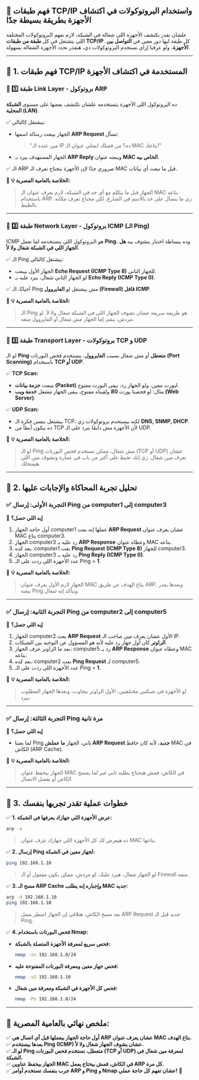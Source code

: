 ## **📌 فهم طبقات TCP/IP واستخدام البروتوكولات في اكتشاف الأجهزة بطريقة بسيطة جدًا**

علشان نقدر نكتشف الأجهزة اللي شغالة في الشبكة، لازم نفهم البروتوكولات المختلفة اللي بتشتغل في كل **طبقة من طبقات TCP/IP**. كل طبقة ليها دور معين في **التواصل بين الأجهزة**، ولو عرفنا إزاي نستخدم البروتوكولات دي، هنقدر نحدد الأجهزة الشغالة بسهولة.

---

## **🚀 1. فهم طبقات TCP/IP المستخدمة في اكتشاف الأجهزة**

### **🔹 1️⃣ طبقة Link Layer - بروتوكول ARP**

ده البروتوكول اللي الأجهزة بتستخدمه علشان تكتشف بعضها على مستوى **الشبكة المحلية (LAN)**.

✅ بيشتغل كالتالي:

- الجهاز بيبعت رسالة اسمها **ARP Request** تسأل:
    
    > "مين عنده الـ IP ده؟ من فضلك ابعتلي عنوان الـ MAC بتاعك!"
    
- الجهاز المستهدف بيرد بـ **ARP Reply** ويبعته عنوان **MAC الخاص بيه**.

✅ الـ ARP ضروري جدًا لإن الأجهزة بتحتاج تعرف الـ MAC قبل ما تبعت أي بيانات.

📌 **💡 الخلاصة بالعامية المصرية:**

> الجهاز قبل ما يتكلم مع أي حد في الشبكة، لازم يعرف عنوان الـ MAC بتاعه باستخدام ARP. زي ما بتسأل على حد بالاسم في الشارع، لكن محتاج تعرف مكانه بالظبط.

---

### **🔹 2️⃣ طبقة Network Layer - بروتوكول ICMP (الـ Ping)**

ICMP هو البروتوكول اللي بنستخدمه لما نعمل **Ping**، وده ببساطة اختبار بنشوف بيه **هل الجهاز اللي في الشبكة شغال ولا لأ**.

✅ الـ Ping بيشتغل كالتالي:

- الجهاز الأول بيبعت **Echo Request (ICMP Type 8)** للجهاز التاني.
- لو الجهاز التاني شغال، بيرد عليه بـ **Echo Reply (ICMP Type 0)**.

✅ أحيانًا، الـ Ping مش بيشتغل لو **الفايروول (Firewall) قافل ICMP**.

📌 **💡 الخلاصة بالعامية المصرية:**

> الـ Ping هو طريقة سريعة عشان تشوف الجهاز اللي في الشبكة شغال ولا لأ. لو مردش، يبقى إما الجهاز مش شغال أو الفايروول منعه.

---

### **🔹 3️⃣ طبقة Transport Layer - بروتوكولات TCP و UDP**

لو الـ **Ping متعطل** أو مش شغال بسبب **الفايروول**، بنستخدم فحص البورتات **(Port Scanning)** باستخدام **TCP أو UDP**.

✅ **TCP Scan:**

- بنبعت **حزمة بيانات (Packet)** لبورت معين، ولو الجهاز رد، يبقى البورت مفتوح.
- مثال: لو فحصنا بورت **80** ولقيناه مفتوح، يبقى الجهاز مشغل **خدمة ويب (Web Server)**.

✅ **UDP Scan:**

- بيشتغل بنفس فكرة الـ TCP، لكنه بيستخدم بروتوكولات زي **DNS, SNMP, DHCP**.
- ده بيكون أبطأ من TCP لأن الأجهزة مش دايمًا بترد على الـ UDP.

📌 **💡 الخلاصة بالعامية المصرية:**

> لو الـ Ping مش شغال، ممكن نستخدم فحص البورتات (TCP أو UDP) عشان نعرف مين شغال. زي إنك تخبط على أكتر من باب في عمارة وتشوف مين اللي هيفتحلك.

---

## **📌 2. تحليل تجربة المحاكاة والإجابات عليها**

### **✅ التجربة الأولى: إرسال Ping من computer1 إلى computer3**

📌 **إيه اللي حصل؟**

1. أول حاجة الجهاز computer1 عملها إنه بعت **ARP Request** عشان يعرف عنوان MAC بتاع computer3.
2. الجهاز computer3 رد عليه بـ **ARP Response** وعطاه عنوان MAC بتاعه.
3. بعد كده، computer1 بعت **Ping Request (ICMP Type 8)** للجهاز computer3.
4. الجهاز computer3 رد عليه بـ **Ping Reply (ICMP Type 0)**.
5. عدد الأجهزة اللي ردت على الـ Ping = **1**.

📌 **💡 الخلاصة بالعامية المصرية:**

> الجهاز لازم الأول يعرف عنوان MAC بتاع الهدف عن طريق ARP، وبعدها يقدر يبعته Ping ويتأكد إنه شغال.

---

### **✅ التجربة الثانية: إرسال Ping من computer2 إلى computer5**

📌 **إيه اللي حصل؟**

1. الجهاز computer2 بعت **ARP Request** الأول عشان يعرف مين صاحب الـ IP.
2. **الراوتر** كان أول جهاز رد عليه لأنه هو المسؤول عن التوجيه بين الشبكات.
3. بعد ما الراوتر عرف الجهاز، computer5 رد بـ **ARP Response** وعطاه عنوان MAC بتاعه.
4. بعد كده، computer2 بعت **Ping Request** لـ computer5.
5. عدد الأجهزة اللي ردت على الـ Ping = **1**.

📌 **💡 الخلاصة بالعامية المصرية:**

> لو الأجهزة في شبكتين مختلفتين، الأول الراوتر بيجاوب، وبعدها الجهاز المطلوب بيرد.

---

### **✅ التجربة الثالثة: إرسال Ping مرة تانية**

📌 **إيه اللي حصل؟**

- لما بعتنا Ping تاني، الجهاز **ما عملش ARP Request جديد**، لأنه كان حافظ MAC في الكاش (ARP Cache).

📌 **💡 الخلاصة بالعامية المصرية:**

> الجهاز بيحفظ عنوان MAC في الكاش، فمش هيحتاج يطلبه تاني غير لما يمسح الكاش أو يفصل الاتصال.

---

## **🚀 3. خطوات عملية تقدر تجربها بنفسك**

✅ **1. عرض الأجهزة اللي جهازك يعرفها في الشبكة:**

```bash
arp -a
```

> ده هيعرض لك كل الأجهزة اللي جهازك عرف عنوان MAC بتاعها.

✅ **2. إرسال Ping لجهاز معين في الشبكة:**

```bash
ping 192.168.1.10
```

> لو الجهاز شغال، هيرد عليك. لو مردش، ممكن يكون مقفول أو الـ Firewall منعه.

✅ **3. مسح الـ ARP Cache وإجباره إنه يطلب MAC جديد:**

```bash
arp -d 192.168.1.10
ping 192.168.1.10
```

> بعد مسح الكاش، هتلاقي إن الجهاز اضطر يعمل ARP Request جديد قبل الـ Ping.

✅ **4. فحص البورتات باستخدام Nmap:**

- **فحص سريع لمعرفة الأجهزة المتصلة بالشبكة:**
    
    ```bash
    nmap -sn 192.168.1.0/24
    ```
    
- **فحص جهاز معين ومعرفة البورتات المفتوحة عليه:**
    
    ```bash
    nmap -sS 192.168.1.10
    ```
    
- **فحص كل الأجهزة في الشبكة ومعرفة مين شغال:**
    
    ```bash
    nmap -Pn 192.168.1.0/24
    ```
    

---

## **📢 ملخص نهائي بالعامية المصرية:**

✅ **أول حاجة الجهاز بيعملها قبل أي اتصال هي ARP عشان يعرف عنوان MAC بتاع الهدف.**  
✅ **بعدها بيستخدم Ping (ICMP) عشان يشوف الجهاز شغال ولا لأ.**  
✅ **لو الـ Ping متعطل، نستخدم فحص البورتات (TCP أو UDP) لمعرفة مين شغال في الشبكة.**  
✅ **الجهاز بيحفظ عناوين MAC في الكاش، فمش بيحتاج يعمل ARP كل مرة.**  
✅ **جرب بنفسك تستخدم أوامر ARP و Ping و Nmap عشان تفهم كل حاجة عملي!** 🚀